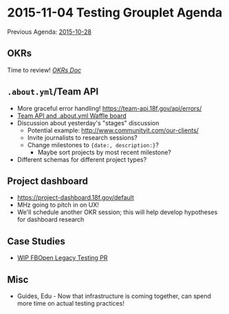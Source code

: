 # 2015-11-04 Testing Grouplet Agenda

Previous Agenda: [2015-10-28](./20151028_agenda.md)

## OKRs

Time to review!
[_OKRs Doc_](https://docs.google.com/a/gsa.gov/document/d/1O3x8rE-EyAgelatY8TkldEfr4HV1HKxG2jv-TnBBw6g/edit?usp=sharing)

## `.about.yml`/Team API

* More graceful error handling! https://team-api.18f.gov/api/errors/
* [Team API and .about.yml Waffle board](https://waffle.io/18F/team_api)
* Discussion about yesterday's "stages" discussion
  * Potential example: http://www.communityit.com/our-clients/
  * Invite journalists to research sessions?
  * Change milestones to `{date:, description:}`?
    * Maybe sort projects by most recent milestone?
* Different schemas for different project types?

## Project dashboard

* https://project-dashboard.18f.gov/default
* MHz going to pitch in on UX!
* We'll schedule another OKR session; this will help develop hypotheses for dashboard research

## Case Studies

* [WIP FBOpen Legacy Testing PR](https://github.com/18F/wg-testing/pull/19)

## Misc

* Guides, Edu - Now that infrastructure is coming together, can spend more time on actual testing practices!
